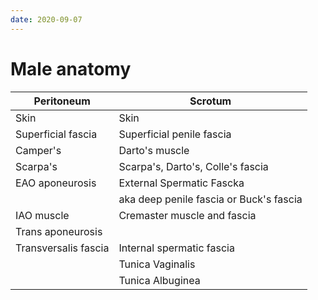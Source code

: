 ```yaml
---
date: 2020-09-07
---
```


# Male anatomy

| Peritoneum           | Scrotum                                 |
| -------------------- | --------------------------------------- |
| Skin                 | Skin                                    |
| Superficial fascia   | Superficial penile fascia               |
| Camper's             | Darto's muscle                          |
| Scarpa's             | Scarpa's, Darto's, Colle's fascia       |
| EAO aponeurosis      | External Spermatic Fascka               |
|                      | aka deep penile fascia or Buck's fascia |
| IAO muscle           | Cremaster muscle and fascia             |
| Trans aponeurosis    |                                         |
| Transversalis fascia | Internal spermatic fascia               |
|                      | Tunica Vaginalis                        |
|                      | Tunica Albuginea                        |
